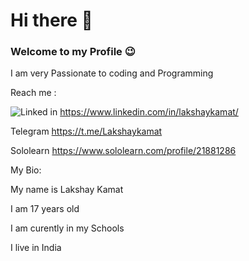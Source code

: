 # Hi there 👋

### Welcome to my Profile 😉

I am very Passionate to coding and Programming



Reach me :

![Linked in](3-2-linkedin-download-png_32x32.ico) https://www.linkedin.com/in/lakshaykamat/

Telegram https://t.me/Lakshaykamat

Sololearn https://www.sololearn.com/profile/21881286

My Bio:

My name is Lakshay Kamat

I am 17 years old

I am curently in my Schools

I live in India


